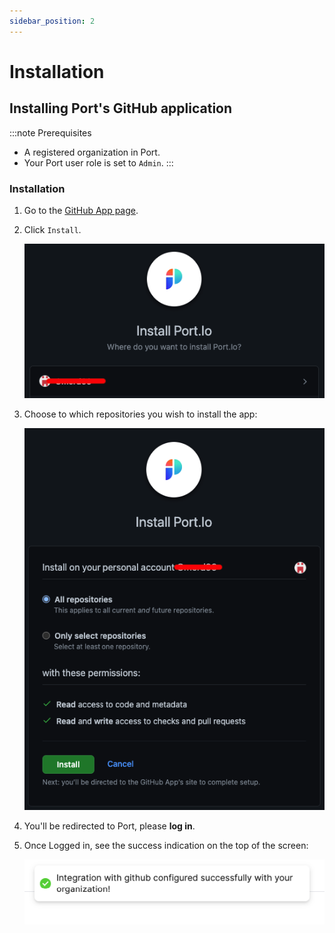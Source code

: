 ```yaml
---
sidebar_position: 2
---
```


# Installation

## Installing Port's GitHub application

:::note Prerequisites 
- A registered organization in Port. 
- Your Port user role is set to `Admin`.
::: 

### Installation

1. Go to the [GitHub App page](https://github.com/apps/getport-io).

2. Click `Install`.

    ![GitHub app installation page](../../../static/img/integrations/github-app/GitHubAppInstallPage.png)

3. Choose to which repositories you wish to install the app:

    ![GitHub app installation choose repositories](../../../static/img/integrations/github-app/GitHubAppChooseRepos.png)

4. You'll be redirected to Port, please **log in**.


5. Once Logged in, see the success indication on the top of the screen:

    ![GitHub app installation success indication on Port](../../../static/img/integrations/github-app/GitHubInstallationSuccess.png)
